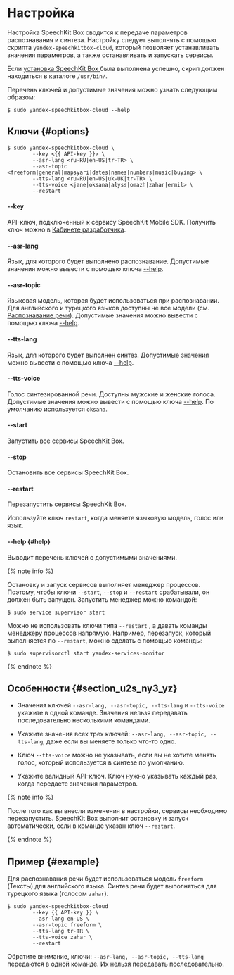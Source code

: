 # Настройка

Настройка SpeechKit Box сводится к передаче параметров распознавания и синтеза. Настройку следует выполнять с помощью скрипта ``yandex-speechkitbox-cloud``, который позволяет устанавливать значения параметров, а также останавливать и запускать сервисы.

Если [установка SpeechKit Box ](installation.md) была выполнена успешно, скрип должен находиться в каталоге ``/usr/bin/``.

Перечень ключей и допустимые значения можно узнать следующим образом:

```
$ sudo yandex-speechkitbox-cloud --help
```

## Ключи {#options}

```
$ sudo yandex-speechkitbox-cloud \
        --key <{{ API-key }}> \
        --asr-lang <ru-RU|en-US|tr-TR> \
        --asr-topic <freeform|general|mapsyari|dates|names|numbers|music|buying> \
        --tts-lang <ru-RU|en-US|uk-UK|tr-TR> \
        --tts-voice <jane|oksana|alyss|omazh|zahar|ermil> \
        --restart
```

#### --key

API-ключ, подключенный к сервису SpeechKit Mobile SDK. Получить ключ можно в [Кабинете разработчика](https://developer.tech.yandex.ru/keys/).

#### --asr-lang
Язык, для которого будет выполнено распознавание. Допустимые значения можно вывести с помощью ключа [--help](#help).


#### --asr-topic
Языковая модель, которая будет использоваться при распознавании. Для английского и турецкого языков доступны не все модели (см. [Распознавание речи](https://tech.yandex.ru/zout_speechkit/box/doc/guide_637d664254a1ebbd4c1a070bb28a9533/concepts/asr-overview-technology-docpage/)). Допустимые значения можно вывести с помощью ключа [--help](#help).

#### --tts-lang
Язык, для которого будет выполнен синтез. Допустимые значения можно вывести с помощью ключа [--help](#help).

#### --tts-voice

Голос синтезированной речи. Доступны мужские и женские голоса. Допустимые значения можно вывести с помощью ключа [--help](#help). По умолчанию используется `oksana`.

#### --start
Запустить все сервисы SpeechKit Box.
#### --stop
Остановить все сервисы SpeechKit Box.
#### --restart

Перезапустить сервисы SpeechKit Box.

Используйте ключ `restart`, когда меняете языковую модель, голос или язык.

#### --help {#help} 
Выводит перечень ключей с допустимыми значениями.

{% note info %}

Остановку и запуск сервисов выполняет менеджер процессов. Поэтому, чтобы ключи `--start`, `--stop` и `--restart` срабатывали, он должен быть запущен. Запустить менеджер можно командой:

```
$ sudo service supervisor start
```

Можно не использовать ключи типа `--restart` , а давать команды менеджеру процессов напрямую. Например, перезапуск, который выполняется по `--restart`, можно сделать с помощью команды:

```
$ sudo supervisorctl start yandex-services-monitor
```

{% endnote %}


## Особенности {#section_u2s_ny3_yz}

- Значения ключей `--asr-lang, --asr-topic, --tts-lang` и `--tts-voice` укажите в одной команде. Значения нельзя передавать последовательно несколькими командами.
    
- Укажите значения всех трех ключей: `--asr-lang, --asr-topic, --tts-lang`, даже если вы меняете только что-то одно.
    
- Ключ `--tts-voice` можно не указывать, если вы не хотите менять голос, который используется в синтезе по умолчанию.
    
- Укажите валидный API-ключ. Ключ нужно указывать каждый раз, когда передаете значения параметров.
    

{% note info %}

После того как вы внесли изменения в настройки, сервисы необходимо перезапустить. SpeechKit Box выполнит остановку и запуск автоматически, если в команде указан ключ `--restart`.

{% endnote %}


## Пример {#example}

Для распознавания речи будет использоваться модель `freeform` (Тексты) для английского языка. Синтез речи будет выполняться для турецкого языка (голосом `zahar`).

```
$ sudo yandex-speechkitbox-cloud
        --key {{ API-key }} \
        --asr-lang en-US \
        --asr-topic freeform \
        --tts-lang tr-TR \
        --tts-voice zahar \
        --restart
```

Обратите внимание, ключи: `--asr-lang, --asr-topic, --tts-lang` передаются в одной команде. Их нельзя передавать последовательно.

